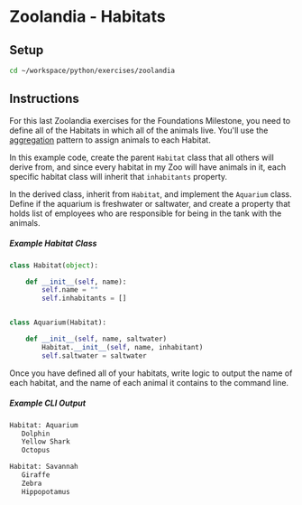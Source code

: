 # Zoolandia - Habitats

## Setup

```bash
cd ~/workspace/python/exercises/zoolandia
```

## Instructions

For this last Zoolandia exercises for the Foundations Milestone, you need to define all of the Habitats in which all of the animals live. You'll use the [aggregation](../resources/FND_INHERIT_COMPOSE_AGGREGATE.md#aggregation) pattern to assign animals to each Habitat.

In this example code, create the parent `Habitat` class that all others will derive from, and since every habitat in my Zoo will have animals in it, each specific habitat class will inherit that `inhabitants` property.

In the derived class, inherit from `Habitat`, and implement the `Aquarium` class. Define if the aquarium is freshwater or saltwater, and create a property that holds list of employees who are responsible for being in the tank with the animals.

##### Example Habitat Class

```python
class Habitat(object):

    def __init__(self, name):
        self.name = ""
        self.inhabitants = []


class Aquarium(Habitat):

    def __init__(self, name, saltwater)
        Habitat.__init__(self, name, inhabitant)
        self.saltwater = saltwater
```

Once you have defined all of your habitats, write logic to output the name of each habitat, and the name of each animal it contains to the command line.

##### Example CLI Output

```bash
Habitat: Aquarium
   Dolphin
   Yellow Shark
   Octopus

Habitat: Savannah
   Giraffe
   Zebra
   Hippopotamus
```
